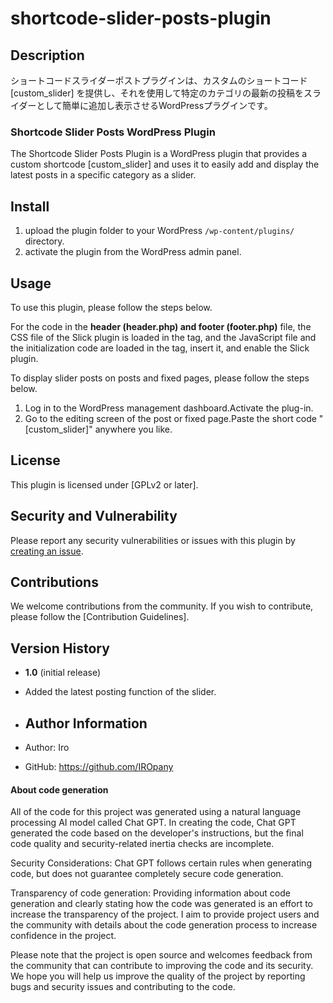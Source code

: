# shortcode-slider-posts-plugin
## Description

ショートコードスライダーポストプラグインは、カスタムのショートコード [custom_slider] を提供し、それを使用して特定のカテゴリの最新の投稿をスライダーとして簡単に追加し表示させるWordPressプラグインです。

### Shortcode Slider Posts WordPress Plugin

The Shortcode Slider Posts Plugin is a WordPress plugin that provides a custom shortcode [custom_slider] and uses it to easily add and display the latest posts in a specific category as a slider.

## Install

1. upload the plugin folder to your WordPress `/wp-content/plugins/` directory.
2. activate the plugin from the WordPress admin panel.

## Usage

To use this plugin, please follow the steps below.

For the code in the **header (header.php) and footer (footer.php)** file, the CSS file of the Slick plugin is loaded in the <head> tag, and the JavaScript file and the initialization code are loaded in the <foot> tag, insert it, and enable the Slick plugin.

To display slider posts on posts and fixed pages, please follow the steps below.

1. Log in to the WordPress management dashboard.Activate the plug-in.
2. Go to the editing screen of the post or fixed page.Paste the short code "[custom_slider]" anywhere you like.

## License

This plugin is licensed under [GPLv2 or later].

## Security and Vulnerability

Please report any security vulnerabilities or issues with this plugin by [creating an issue](https://github.com/IROpany/support_button/issues).

## Contributions

We welcome contributions from the community. If you wish to contribute, please follow the [Contribution Guidelines].

## Version History

- **1.0** (initial release)
  
- Added the latest posting function of the slider.

- ## Author Information

- Author: Iro
- GitHub: 
https://github.com/IROpany

#### About code generation

All of the code for this project was generated using a natural language processing AI model called Chat GPT. In creating the code, Chat GPT generated the code based on the developer's instructions, but the final code quality and security-related inertia checks are incomplete.

Security Considerations: Chat GPT follows certain rules when generating code, but does not guarantee completely secure code generation.

Transparency of code generation: Providing information about code generation and clearly stating how the code was generated is an effort to increase the transparency of the project. I aim to provide project users and the community with details about the code generation process to increase confidence in the project.

Please note that the project is open source and welcomes feedback from the community that can contribute to improving the code and its security. We hope you will help us improve the quality of the project by reporting bugs and security issues and contributing to the code.
